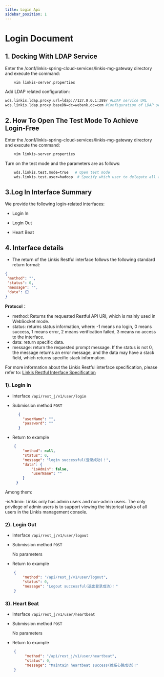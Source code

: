 ```yaml
---
title: Login Api
sidebar_position: 1
---
```


# Login Document
## 1. Docking With LDAP Service

Enter the /conf/linkis-spring-cloud-services/linkis-mg-gateway directory and execute the command:  
```bash
    vim linkis-server.properties
```    

Add LDAP related configuration:  
```bash
wds.linkis.ldap.proxy.url=ldap://127.0.0.1:389/ #LDAP service URL
wds.linkis.ldap.proxy.baseDN=dc=webank,dc=com #Configuration of LDAP service    
```    

## 2. How To Open The Test Mode To Achieve Login-Free

Enter the /conf/linkis-spring-cloud-services/linkis-mg-gateway directory and execute the command:
```bash
    vim linkis-server.properties
```
    
    
Turn on the test mode and the parameters are as follows:
```bash
    wds.linkis.test.mode=true   # Open test mode
    wds.linkis.test.user=hadoop  # Specify which user to delegate all requests to in test mode
```

## 3.Log In Interface Summary
We provide the following login-related interfaces:
 - Login In

 - Login Out

 - Heart Beat
 

## 4. Interface details

- The return of the Linkis Restful interface follows the following standard return format:

```json
{
 "method": "",
 "status": 0,
 "message": "",
 "data": {}
}
```

**Protocol**：

- method: Returns the requested Restful API URI, which is mainly used in WebSocket mode.
- status: returns status information, where: -1 means no login, 0 means success, 1 means error, 2 means verification failed, 3 means no access to the interface.
- data: return specific data.
- message: return the requested prompt message. If the status is not 0, the message returns an error message, and the data may have a stack field, which returns specific stack information.
 
For more information about the Linkis Restful interface specification, please refer to: [Linkis Restful Interface Specification](/community/development_specification/api)

### 1). Login In

- Interface `/api/rest_j/v1/user/login`

- Submission method `POST`

```json
      {
        "userName": "",
        "password": ""
      }
```

- Return to example

```json
    {
        "method": null,
        "status": 0,
        "message": "login successful(登录成功)！",
        "data": {
            "isAdmin": false,
            "userName": ""
        }
     }
```

Among them:

-isAdmin: Linkis only has admin users and non-admin users. The only privilege of admin users is to support viewing the historical tasks of all users in the Linkis management console.

### 2). Login Out

- Interface `/api/rest_j/v1/user/logout`

- Submission method `POST`

  No parameters

- Return to example

```json
    {
        "method": "/api/rest_j/v1/user/logout",
        "status": 0,
        "message": "Logout successful(退出登录成功)！"
    }
```

### 3). Heart Beat

- Interface `/api/rest_j/v1/user/heartbeat`

- Submission method `POST`

  No parameters

- Return to example

```json
    {
         "method": "/api/rest_j/v1/user/heartbeat",
         "status": 0,
         "message": "Maintain heartbeat success(维系心跳成功)!"
    }
```